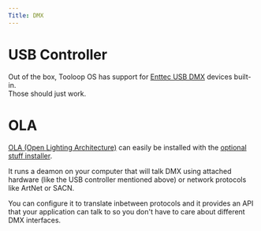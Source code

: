 ```yaml
---
Title: DMX
---
```


# USB Controller

Out of the box, Tooloop OS has support for [Enttec USB DMX](https://www.enttec.com/eu/range/controls/dmx-usb/) devices built-in.  
Those should just work.

# OLA 


[OLA (Open Lighting Architecture)](https://www.openlighting.org/ola/) can easily be installed with the [optional stuff installer](%base_url%?Manual/Installation/Install%20optionals).

It runs a deamon on your computer that will talk DMX using attached hardware (like the USB controller mentioned above) or network protocols like ArtNet or SACN.

You can configure it to translate inbetween protocols and it provides an API that your application can talk to so you don't have to care about different DMX interfaces.


